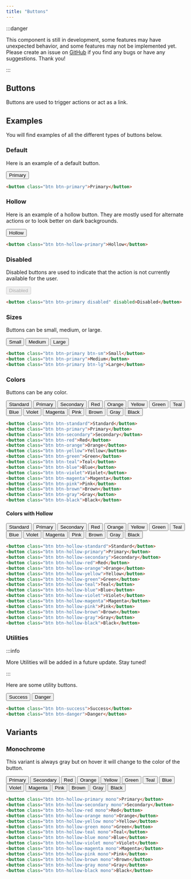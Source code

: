 ```yaml
---
title: "Buttons"
---
```


<head>
    <link rel="stylesheet" href="/fr/HypeTML/0.9.0.css"/>
</head>

:::danger

This component is still in development, some features may have unexpected behavior, and some features may not be implemented yet. Please create an issue on [GitHub](https://github.com/dothtmlqc/hypetml/issues) if you find any bugs or have any suggestions. Thank you!

:::

## Buttons

Buttons are used to trigger actions or act as a link.

## Examples

You will find examples of all the different types of buttons below.

### Default

Here is an example of a default button.

<button className="btn btn-primary my-1">Primary</button>

```html
<button class="btn btn-primary">Primary</button>
```

### Hollow

Here is an example of a hollow button. They are mostly used for alternate actions or to look better on dark backgrounds.

<button className="btn btn-hollow-primary my-1">Hollow</button>

```html
<button class="btn btn-hollow-primary">Hollow</button>
```

### Disabled

Disabled buttons are used to indicate that the action is not currently available for the user.

<button className="btn btn-primary my-1 disabled" disabled>Disabled</button>

```html
<button class="btn btn-primary disabled" disabled>Disabled</button>
```

### Sizes

Buttons can be small, medium, or large.

<button className="btn btn-primary btn-sm my-1 mx-1">Small</button>
<button className="btn btn-primary my-1 mx-1">Medium</button>
<button className="btn btn-primary btn-lg my-1 mx-1">Large</button>

```html
<button class="btn btn-primary btn-sm">Small</button>
<button class="btn btn-primary">Medium</button>
<button class="btn btn-primary btn-lg">Large</button>
```

### Colors

Buttons can be any color.

<button className="btn btn-standard my-1 mx-1">Standard</button>
<button className="btn btn-primary my-1 mx-1">Primary</button>
<button className="btn btn-secondary my-1 mx-1">Secondary</button>
<button className="btn btn-red my-1 mx-1">Red</button>
<button className="btn btn-orange my-1 mx-1">Orange</button>
<button className="btn btn-yellow my-1 mx-1">Yellow</button>
<button className="btn btn-green my-1 mx-1">Green</button>
<button className="btn btn-teal my-1 mx-1">Teal</button>
<button className="btn btn-blue my-1 mx-1">Blue</button>
<button className="btn btn-violet my-1 mx-1">Violet</button>
<button className="btn btn-magenta my-1 mx-1">Magenta</button>
<button className="btn btn-pink my-1 mx-1">Pink</button>
<button className="btn btn-brown my-1 mx-1">Brown</button>
<button className="btn btn-gray my-1 mx-1">Gray</button>
<button className="btn btn-black my-1 mx-1">Black</button>

```html
<button class="btn btn-standard">Standard</button>
<button class="btn btn-primary">Primary</button>
<button class="btn btn-secondary">Secondary</button>
<button class="btn btn-red">Red</button>
<button class="btn btn-orange">Orange</button>
<button class="btn btn-yellow">Yellow</button>
<button class="btn btn-green">Green</button>
<button class="btn btn-teal">Teal</button>
<button class="btn btn-blue">Blue</button>
<button class="btn btn-violet">Violet</button>
<button class="btn btn-magenta">Magenta</button>
<button class="btn btn-pink">Pink</button>
<button class="btn btn-brown">Brown</button>
<button class="btn btn-gray">Gray</button>
<button class="btn btn-black">Black</button>
```

#### Colors with Hollow

<button className="btn btn-hollow-standard my-1 mx-1">Standard</button>
<button className="btn btn-hollow-primary my-1 mx-1">Primary</button>
<button className="btn btn-hollow-secondary my-1 mx-1">Secondary</button>
<button className="btn btn-hollow-red my-1 mx-1">Red</button>
<button className="btn btn-hollow-orange my-1 mx-1">Orange</button>
<button className="btn btn-hollow-yellow my-1 mx-1">Yellow</button>
<button className="btn btn-hollow-green my-1 mx-1">Green</button>
<button className="btn btn-hollow-teal my-1 mx-1">Teal</button>
<button className="btn btn-hollow-blue my-1 mx-1">Blue</button>
<button className="btn btn-hollow-violet my-1 mx-1">Violet</button>
<button className="btn btn-hollow-magenta my-1 mx-1">Magenta</button>
<button className="btn btn-hollow-pink my-1 mx-1">Pink</button>
<button className="btn btn-hollow-brown my-1 mx-1">Brown</button>
<button className="btn btn-hollow-gray my-1 mx-1">Gray</button>
<button className="btn btn-hollow-black my-1 mx-1">Black</button>

```html
<button class="btn btn-hollow-standard">Standard</button>
<button class="btn btn-hollow-primary">Primary</button>
<button class="btn btn-hollow-secondary">Secondary</button>
<button class="btn btn-hollow-red">Red</button>
<button class="btn btn-hollow-orange">Orange</button>
<button class="btn btn-hollow-yellow">Yellow</button>
<button class="btn btn-hollow-green">Green</button>
<button class="btn btn-hollow-teal">Teal</button>
<button class="btn btn-hollow-blue">Blue</button>
<button class="btn btn-hollow-violet">Violet</button>
<button class="btn btn-hollow-magenta">Magenta</button>
<button class="btn btn-hollow-pink">Pink</button>
<button class="btn btn-hollow-brown">Brown</button>
<button class="btn btn-hollow-gray">Gray</button>
<button class="btn btn-hollow-black">Black</button>

```

### Utilities

:::info

More Utilities will be added in a future update. Stay tuned!

:::

Here are some utility buttons.

<button className="btn btn-success my-1 mx-1">Success</button>
<button className="btn btn-danger my-1 mx-1">Danger</button>

```html
<button class="btn btn-success">Success</button>
<button class="btn btn-danger">Danger</button>
```

## Variants

### Monochrome

This variant is always gray but on hover it will change to the color of the button.

<button className="btn btn-hollow-primary mono my-1 mx-1">Primary</button>
<button className="btn btn-hollow-secondary mono my-1 mx-1">Secondary</button>
<button className="btn btn-hollow-red mono my-1 mx-1">Red</button>
<button className="btn btn-hollow-orange mono my-1 mx-1">Orange</button>
<button className="btn btn-hollow-yellow mono my-1 mx-1">Yellow</button>
<button className="btn btn-hollow-green mono my-1 mx-1">Green</button>
<button className="btn btn-hollow-teal mono my-1 mx-1">Teal</button>
<button className="btn btn-hollow-blue mono my-1 mx-1">Blue</button>
<button className="btn btn-hollow-violet mono my-1 mx-1">Violet</button>
<button className="btn btn-hollow-magenta mono my-1 mx-1">Magenta</button>
<button className="btn btn-hollow-pink mono my-1 mx-1">Pink</button>
<button className="btn btn-hollow-brown mono my-1 mx-1">Brown</button>
<button className="btn btn-hollow-gray mono my-1 mx-1">Gray</button>
<button className="btn btn-hollow-black mono my-1 mx-1">Black</button>

```html
<button class="btn btn-hollow-primary mono">Primary</button>
<button class="btn btn-hollow-secondary mono">Secondary</button>
<button class="btn btn-hollow-red mono">Red</button>
<button class="btn btn-hollow-orange mono">Orange</button>
<button class="btn btn-hollow-yellow mono">Yellow</button>
<button class="btn btn-hollow-green mono">Green</button>
<button class="btn btn-hollow-teal mono">Teal</button>
<button class="btn btn-hollow-blue mono">Blue</button>
<button class="btn btn-hollow-violet mono">Violet</button>
<button class="btn btn-hollow-magenta mono">Magenta</button>
<button class="btn btn-hollow-pink mono">Pink</button>
<button class="btn btn-hollow-brown mono">Brown</button>
<button class="btn btn-hollow-gray mono">Gray</button>
<button class="btn btn-hollow-black mono">Black</button>
```

